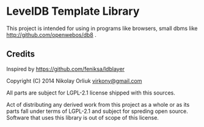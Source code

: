 LevelDB Template Library
========================

This project is intended for using in programs like browsers, small dbms like
http://github.com/openwebos/db8 .


Credits
-------
Inspired by https://github.com/feniksa/ldblayer

Copyright (C) 2014  Nikolay Orliuk <virkony@gmail.com>

All parts are subject for LGPL-2.1 license shipped with this sources.

Act of distributing any derived work from this project as a whole or as its
parts fall under terms of LGPL-2.1 and subject for spreding open source.
Software that uses this library is out of scope of this license.
